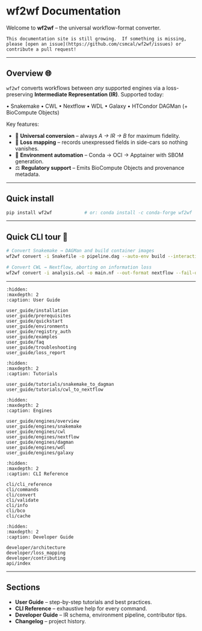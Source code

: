 # wf2wf Documentation

Welcome to **wf2wf** – the universal workflow-format converter.

```{admonition} Docs in progress
This documentation site is still growing.  If something is missing, please [open an issue](https://github.com/csmcal/wf2wf/issues) or contribute a pull request!
```

---

## Overview 🌐

`wf2wf` converts workflows between *any* supported engines via a loss-preserving **Intermediate Representation (IR)**.  Supported today:

• Snakemake • CWL • Nextflow • WDL • Galaxy • HTCondor DAGMan (+ BioCompute Objects)

Key features:

* 🔄 **Universal conversion** – always *A → IR → B* for maximum fidelity.
* 🧬 **Loss mapping** – records unexpressed fields in side-cars so nothing vanishes.
* 🐳 **Environment automation** – Conda → OCI → Apptainer with SBOM generation.
* ⚖ **Regulatory support** – Emits BioCompute Objects and provenance metadata.

---

## Quick install

```bash
pip install wf2wf            # or: conda install -c conda-forge wf2wf
```

---

## Quick CLI tour 🚀

```bash
# Convert Snakemake → DAGMan and build container images
wf2wf convert -i Snakefile -o pipeline.dag --auto-env build --interactive

# Convert CWL → Nextflow, aborting on information loss
wf2wf convert -i analysis.cwl -o main.nf --out-format nextflow --fail-on-loss
```

---

```{toctree}
:hidden:
:maxdepth: 2
:caption: User Guide

user_guide/installation
user_guide/prerequisites
user_guide/quickstart
user_guide/environments
user_guide/registry_auth
user_guide/examples
user_guide/faq
user_guide/troubleshooting
user_guide/loss_report
```

```{toctree}
:hidden:
:maxdepth: 2
:caption: Tutorials

user_guide/tutorials/snakemake_to_dagman
user_guide/tutorials/cwl_to_nextflow
```

```{toctree}
:hidden:
:maxdepth: 2
:caption: Engines

user_guide/engines/overview
user_guide/engines/snakemake
user_guide/engines/cwl
user_guide/engines/nextflow
user_guide/engines/dagman
user_guide/engines/wdl
user_guide/engines/galaxy
```

```{toctree}
:hidden:
:maxdepth: 2
:caption: CLI Reference

cli/cli_reference
cli/commands
cli/convert
cli/validate
cli/info
cli/bco
cli/cache
```

```{toctree}
:hidden:
:maxdepth: 2
:caption: Developer Guide

developer/architecture
developer/loss_mapping
developer/contributing
api/index
```

---

## Sections

* **User Guide** – step-by-step tutorials and best practices.
* **CLI Reference** – exhaustive help for every command.
* **Developer Guide** – IR schema, environment pipeline, contributor tips.
* **Changelog** – project history.
